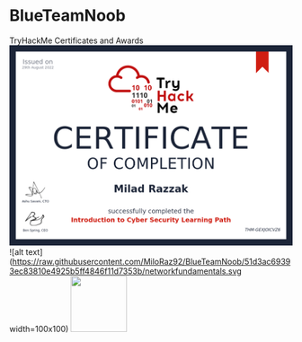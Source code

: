 # BlueTeamNoob
TryHackMe Certificates and Awards
![alt text](https://github.com/MiloRaz92/BlueTeamNoob/blob/main/Intro%20to%20Cyber%20Security%20Certificate.png?raw=true)
![alt text](https://raw.githubusercontent.com/MiloRaz92/BlueTeamNoob/51d3ac69393ec83810e4925b5ff4846f11d7353b/networkfundamentals.svg width=100x100)
<img src="https://raw.githubusercontent.com/MiloRaz92/BlueTeamNoob/51d3ac69393ec83810e4925b5ff4846f11d7353b/networkfundamentals.svg width=100x100" width="100" height="100">
